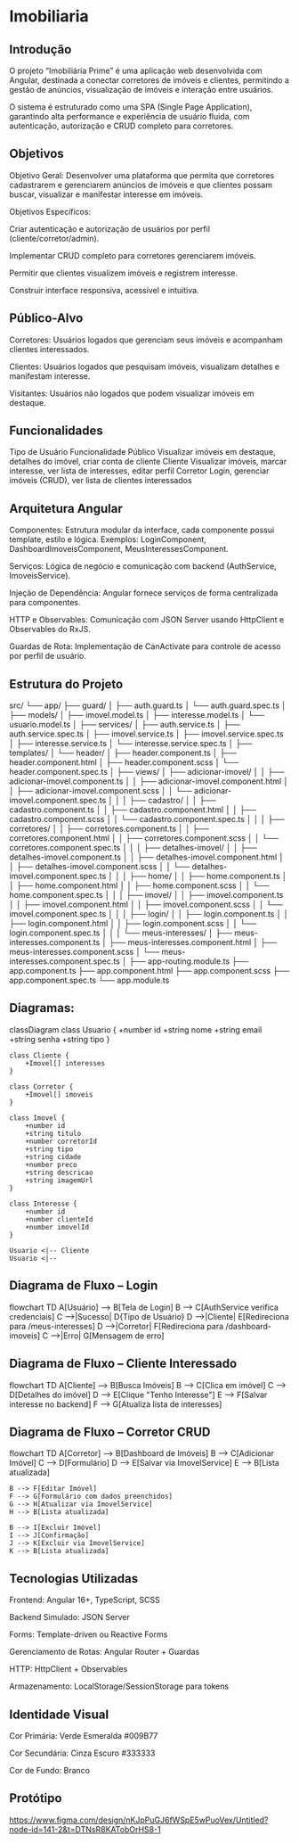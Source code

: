 # Imobiliaria

## Introdução

O projeto “Imobiliária Prime” é uma aplicação web desenvolvida com Angular, destinada a conectar corretores de imóveis e clientes, permitindo a gestão de anúncios, visualização de imóveis e interação entre usuários.

O sistema é estruturado como uma SPA (Single Page Application), garantindo alta performance e experiência de usuário fluida, com autenticação, autorização e CRUD completo para corretores.

## Objetivos

Objetivo Geral:
Desenvolver uma plataforma que permita que corretores cadastrarem e gerenciarem anúncios de imóveis e que clientes possam buscar, visualizar e manifestar interesse em imóveis.

Objetivos Específicos:

Criar autenticação e autorização de usuários por perfil (cliente/corretor/admin).

Implementar CRUD completo para corretores gerenciarem imóveis.

Permitir que clientes visualizem imóveis e registrem interesse.

Construir interface responsiva, acessível e intuitiva.

## Público-Alvo

Corretores: Usuários logados que gerenciam seus imóveis e acompanham clientes interessados.

Clientes: Usuários logados que pesquisam imóveis, visualizam detalhes e manifestam interesse.

Visitantes: Usuários não logados que podem visualizar imóveis em destaque.

## Funcionalidades
Tipo de Usuário	Funcionalidade
Público	Visualizar imóveis em destaque, detalhes do imóvel, criar conta de cliente
Cliente	Visualizar imóveis, marcar interesse, ver lista de interesses, editar perfil
Corretor	Login, gerenciar imóveis (CRUD), ver lista de clientes interessados

##  Arquitetura Angular

Componentes: Estrutura modular da interface, cada componente possui template, estilo e lógica.
Exemplos: LoginComponent, DashboardImoveisComponent, MeusInteressesComponent.

Serviços: Lógica de negócio e comunicação com backend (AuthService, ImoveisService).

Injeção de Dependência: Angular fornece serviços de forma centralizada para componentes.

HTTP e Observables: Comunicação com JSON Server usando HttpClient e Observables do RxJS.

Guardas de Rota: Implementação de CanActivate para controle de acesso por perfil de usuário.

##  Estrutura do Projeto

src/
└── app/
    ├── guard/
    │   ├── auth.guard.ts
    │   └── auth.guard.spec.ts
    │
    ├── models/
    │   ├── imovel.model.ts
    │   ├── interesse.model.ts
    │   └── usuario.model.ts
    │
    ├── services/
    │   ├── auth.service.ts
    │   ├── auth.service.spec.ts
    │   ├── imovel.service.ts
    │   ├── imovel.service.spec.ts
    │   ├── interesse.service.ts
    │   └── interesse.service.spec.ts
    │
    ├── templates/
    │   └── header/
    │       ├── header.component.ts
    │       ├── header.component.html
    │       ├── header.component.scss
    │       └── header.component.spec.ts
    │
    ├── views/
    │   ├── adicionar-imovel/
    │   │   ├── adicionar-imovel.component.ts
    │   │   ├── adicionar-imovel.component.html
    │   │   ├── adicionar-imovel.component.scss
    │   │   └── adicionar-imovel.component.spec.ts
    │   │
    │   ├── cadastro/
    │   │   ├── cadastro.component.ts
    │   │   ├── cadastro.component.html
    │   │   ├── cadastro.component.scss
    │   │   └── cadastro.component.spec.ts
    │   │
    │   ├── corretores/
    │   │   ├── corretores.component.ts
    │   │   ├── corretores.component.html
    │   │   ├── corretores.component.scss
    │   │   └── corretores.component.spec.ts
    │   │
    │   ├── detalhes-imovel/
    │   │   ├── detalhes-imovel.component.ts
    │   │   ├── detalhes-imovel.component.html
    │   │   ├── detalhes-imovel.component.scss
    │   │   └── detalhes-imovel.component.spec.ts
    │   │
    │   ├── home/
    │   │   ├── home.component.ts
    │   │   ├── home.component.html
    │   │   ├── home.component.scss
    │   │   └── home.component.spec.ts
    │   │
    │   ├── imovel/
    │   │   ├── imovel.component.ts
    │   │   ├── imovel.component.html
    │   │   ├── imovel.component.scss
    │   │   └── imovel.component.spec.ts
    │   │
    │   ├── login/
    │   │   ├── login.component.ts
    │   │   ├── login.component.html
    │   │   ├── login.component.scss
    │   │   └── login.component.spec.ts
    │   │
    │   └── meus-interesses/
    │       ├── meus-interesses.component.ts
    │       ├── meus-interesses.component.html
    │       ├── meus-interesses.component.scss
    │       └── meus-interesses.component.spec.ts
    │
    ├── app-routing.module.ts
    ├── app.component.ts
    ├── app.component.html
    ├── app.component.scss
    ├── app.component.spec.ts
    └── app.module.ts

## Diagramas:

 classDiagram
    class Usuario {
        +number id
        +string nome
        +string email
        +string senha
        +string tipo
    }

    class Cliente {
        +Imovel[] interesses
    }

    class Corretor {
        +Imovel[] imoveis
    }

    class Imovel {
        +number id
        +string titulo
        +number corretorId
        +string tipo
        +string cidade
        +number preco
        +string descricao
        +string imagemUrl
    }

    class Interesse {
        +number id
        +number clienteId
        +number imovelId
    }

    Usuario <|-- Cliente
    Usuario <|-- 
    
## Diagrama de Fluxo – Login 

flowchart TD
    A[Usuário] --> B[Tela de Login]
    B --> C[AuthService verifica credenciais]
    C -->|Sucesso| D{Tipo de Usuário}
    D -->|Cliente| E[Redireciona para /meus-interesses]
    D -->|Corretor| F[Redireciona para /dashboard-imoveis]
    C -->|Erro| G[Mensagem de erro]

## Diagrama de Fluxo – Cliente Interessado 

flowchart TD
    A[Cliente] --> B[Busca Imóveis]
    B --> C[Clica em imóvel]
    C --> D[Detalhes do imóvel]
    D --> E[Clique "Tenho Interesse"]
    E --> F[Salvar interesse no backend]
    F --> G[Atualiza lista de interesses]

## Diagrama de Fluxo – Corretor CRUD

flowchart TD
    A[Corretor] --> B[Dashboard de Imóveis]
    B --> C[Adicionar Imóvel]
    C --> D[Formulário]
    D --> E[Salvar via ImovelService]
    E --> B[Lista atualizada]

    B --> F[Editar Imóvel]
    F --> G[Formulário com dados preenchidos]
    G --> H[Atualizar via ImovelService]
    H --> B[Lista atualizada]

    B --> I[Excluir Imóvel]
    I --> J[Confirmação]
    J --> K[Excluir via ImovelService]
    K --> B[Lista atualizada]

## Tecnologias Utilizadas

Frontend: Angular 16+, TypeScript, SCSS

Backend Simulado: JSON Server

Forms: Template-driven ou Reactive Forms

Gerenciamento de Rotas: Angular Router + Guardas

HTTP: HttpClient + Observables

Armazenamento: LocalStorage/SessionStorage para tokens

##  Identidade Visual

Cor Primária: Verde Esmeralda #009B77

Cor Secundária: Cinza Escuro #333333

Cor de Fundo: Branco

## Protótipo

https://www.figma.com/design/nKJpPuGJ6fWSpE5wPuoVex/Untitled?node-id=141-2&t=DTNsR8KATobOrHS8-1

